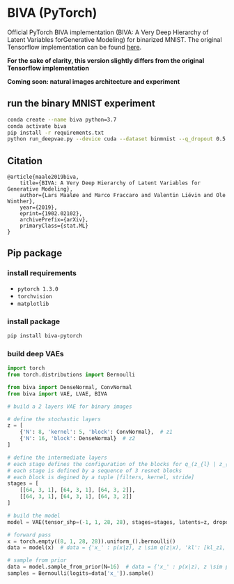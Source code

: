 # BIVA (PyTorch)

Official PyTorch BIVA implementation (BIVA: A Very Deep Hierarchy of Latent Variables forGenerative Modeling) for binarized MNIST. The original Tensorflow implementation can be found [here](https://github.com/larsmaaloee/BIVA).

**For the sake of clarity, this version slightly differs from the original Tensorflow implementation**

**Coming soon: natural images architecture and experiment**


## run the binary MNIST experiment

```bash
conda create --name biva python=3.7
conda activate biva
pip install -r requirements.txt
python run_deepvae.py --device cuda --dataset binmnist --q_dropout 0.5 --p_dropout 0.5
```

## Citation

```
@article{maale2019biva,
    title={BIVA: A Very Deep Hierarchy of Latent Variables for Generative Modeling},
    author={Lars Maaløe and Marco Fraccaro and Valentin Liévin and Ole Winther},
    year={2019},
    eprint={1902.02102},
    archivePrefix={arXiv},
    primaryClass={stat.ML}
}
```

## Pip package

### install requirements

* `pytorch 1.3.0`
* `torchvision`
* `matplotlib`

### install package

```bash
pip install biva-pytorch
```

### build deep VAEs

```python
import torch
from torch.distributions import Bernoulli

from biva import DenseNormal, ConvNormal
from biva import VAE, LVAE, BIVA

# build a 2 layers VAE for binary images

# define the stochastic layers
z = [
    {'N': 8, 'kernel': 5, 'block': ConvNormal},  # z1
    {'N': 16, 'block': DenseNormal}  # z2
]

# define the intermediate layers
# each stage defines the configuration of the blocks for q_(z_{l} | z_{l-1}) and p_(z_{l-1} | z_{l})
# each stage is defined by a sequence of 3 resnet blocks
# each block is degined by a tuple [filters, kernel, stride]
stages = [
    [[64, 3, 1], [64, 3, 1], [64, 3, 2]],
    [[64, 3, 1], [64, 3, 1], [64, 3, 2]]
]

# build the model
model = VAE(tensor_shp=(-1, 1, 28, 28), stages=stages, latents=z, dropout=0.5)

# forward pass
x = torch.empty((8, 1, 28, 28)).uniform_().bernoulli()
data = model(x)  # data = {'x_' : p(x|z), z \sim q(z|x), 'kl': [kl_z1, kl_z2]}

# sample from prior
data = model.sample_from_prior(N=16)  # data = {'x_' : p(x|z), z \sim p(z)}
samples = Bernoulli(logits=data['x_']).sample()
```